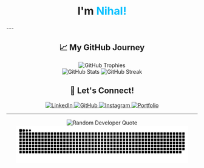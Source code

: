 <h1 align="center">I'm <span style="color:#00BFFF;">Nihal!</span></h1>
---

<h2 align="center">📈 My GitHub Journey</h2>

<div align="center">
  <img src="https://github-profile-trophy.vercel.app/?username=Niaal-B&theme=tokyonight&column=4&margin-w=15&margin-h=15" alt="GitHub Trophies" />
</div>

<div align="center">
  <img height="180em" src="https://github-readme-stats.vercel.app/api?username=Niaal-B&show_icons=true&theme=tokyonight&hide_border=true&bg_color=0D1117" alt="GitHub Stats" />
  <img height="180em" src="https://github-readme-streak-stats.herokuapp.com/?user=Niaal-B&theme=tokyonight&hide_border=true&background=0D1117" alt="GitHub Streak" />
</div>


<h2 align="center">🤝 Let's Connect!</h2>

<p align="center">
  <a href="https://linkedin.com/in/nihal-b-b07408254" target="_blank">
    <img src="https://img.shields.io/badge/LinkedIn-0077B5?style=for-the-badge&logo=linkedin&logoColor=white" alt="LinkedIn" />
  </a>
  <a href="https://github.com/Niaal-B" target="_blank">
    <img src="https://img.shields.io/badge/GitHub-171515?style=for-the-badge&logo=github&logoColor=white" alt="GitHub" />
  </a>
  <a href="https://instagram.com/niaal._" target="_blank">
    <img src="https://img.shields.io/badge/Instagram-E4405F?style=for-the-badge&logo=instagram&logoColor=white" alt="Instagram" />
  </a>
  <a href="https://nihalb.site" target="_blank">
    <img src="https://img.shields.io/badge/Portfolio-000000?style=for-the-badge&logo=vercel&logoColor=white" alt="Portfolio" />
  </a>
</p>

---

<div align="center">
  <img src="https://quotes-github-readme.vercel.app/api?type=horizontal&theme=tokyonight" alt="Random Developer Quote" />
</div>

<div align="center">
  <img width="90%" src="https://raw.githubusercontent.com/platane/snk/output/github-contribution-grid-snake-dark.svg" alt="Snake animation" />
</div>
